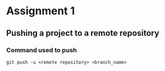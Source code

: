 # Assignment 1
## Pushing a project to a remote repository
### Command used to push
```
git push -u <remote repository> <branch_name>
```
